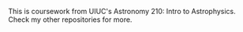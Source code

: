 This is coursework from UIUC's Astronomy 210: Intro to Astrophysics.
Check my other repositories for more.
